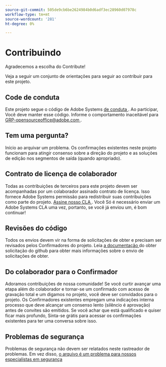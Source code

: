 ```yaml
---
source-git-commit: 505de9cb6be2624984b0d6adf3ec28960d07978c
workflow-type: tm+mt
source-wordcount: '281'
ht-degree: 0%

---
```


# Contribuindo

Agradecemos a escolha do Contribute!

Veja a seguir um conjunto de orientações para seguir ao contribuir para este projeto.

## Code de conduta

Este projeto segue o código de Adobe Systems [ de conduta ](code-of-conduct.md) . Ao participar,
Você deve manter esse código. Informe o comportamento inaceitável para
[GRP-opensourceoffice@adobe.com ](mailto:Grp-opensourceoffice@adobe.com) .

## Tem uma pergunta?

Início ao arquivar um problema. Os confirmações existentes neste projeto funcionam para atingir
consenso sobre a direção do projeto e as soluções de edição nos segmentos de saída
(quando apropriado).

## Contrato de licença de colaborador

Todas as contribuições de terceiros para este projeto devem ser acompanhadas por um colaborador assinado
contrato de licença. Isso fornece Adobe Systems permissão para redistribuir suas contribuições
como parte do projeto. [Assine nosso CLA ](https://opensource.adobe.com/cla.html) . Você
Só é necessário enviar um Adobe Systems CLA uma vez, portanto, se você já enviou um,
é bom continuar!

## Revisões do código

Todos os envios devem vir na forma de solicitações de obter e precisam ser revisados
pelos Confirmadores do projeto. Leia [ a documentação ](https://help.github.com/articles/about-pull-requests/) do obter solicitação do github
para obter mais informações sobre o envio de solicitações de obter.

<!--
Lastly, please follow the [pull request template](PULL_REQUEST_TEMPLATE.md) when
submitting a pull request!
-->

## Do colaborador para o Confirmador

Adoramos contribuições de nossa comunidade! Se você curtir avançar uma etapa além do colaborador
e tornar-se um confirmado com acesso de gravação total e um digamos no projeto, você deve
ser convidados para o projeto. Os Confirmadores existentes empregam uma indicações interna
processo que deve alcançar um consenso lento (silêncio é aprovação) antes de convites
são emitidos. Se você achar que está qualificado e quiser ficar mais profundo,
Sinta-se grátis para acessar os confirmações existentes para ter uma conversa sobre isso.

## Problemas de segurança

Problemas de segurança não devem ser relatados neste rastreador de problemas. Em vez disso, [ o arquivo é um problema para nossos especialistas em segurança](https://helpx.adobe.com/security/alertus.html)
